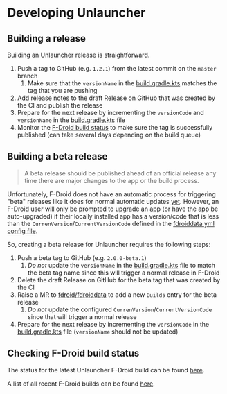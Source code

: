 # Developing Unlauncher

## Building a release

Building an Unlauncher release is straightforward.  

1. Push a tag to GitHub (e.g. `1.2.1`) from the latest commit on the `master` branch
    1. Make sure that the `versionName` in the [build.gradle.kts](./build.gradle.kts) matches the tag that you are pushing
1. Add release notes to the draft Release on GitHub that was created by the CI and publish the release
1. Prepare for the next release by incrementing the `versionCode` and `versionName` in the [build.gradle.kts](./build.gradle.kts) file
1. Monitor the [F-Droid build status](#checking-f-droid-build-status) to make sure the tag is successfully published (can take several days depending on the build queue)

## Building a beta release

> A beta release should be published ahead of an official release any time there are major changes to the app or the build process.

Unfortunately, F-Droid does not have an automatic process for triggering "beta" releases like it does for normal automatic updates [yet](https://gitlab.com/fdroid/fdroidserver/-/issues/161).
However, an F-Droid user will only be prompted to upgrade an app (or have the app be auto-upgraded) if their locally installed app has a version/code that is less than the `CurrenVersion`/`CurrentVersionCode` defined in the [fdroiddata yml config file](https://gitlab.com/fdroid/fdroiddata/-/blob/master/metadata/com.jkuester.unlauncher.yml).

So, creating a beta release for Unlauncher requires the following steps:

1. Push a beta tag to GitHub (e.g. `2.0.0-beta.1`)
    1. _Do not_ update the `versionName` in the [build.gradle.kts](./build.gradle.kts) file to match the beta tag name since this will trigger a normal release in F-Droid
1. Delete the draft Release on GitHub for the beta tag that was created by the CI
1. Raise a MR to [fdroid/fdroiddata](https://gitlab.com/fdroid/fdroiddata) to add a new `Builds` entry for the beta release
    1. _Do not_ update the configured `CurrenVersion`/`CurrentVersionCode` since that will trigger a normal release
1. Prepare for the next release by incrementing the `versionCode` in the [build.gradle.kts](./build.gradle.kts) file (`versionName` should not be updated)

## Checking F-Droid build status

The status for the latest Unlauncher F-Droid build can be found [here](https://f-droid.org/wiki/page/com.jkuester.unlauncher/lastbuild).

A list of all recent F-Droid builds can be found [here](https://f-droid.org/wiki/index.php?title=Special:RecentChanges&days=30&from=&hidebots=0&hideanons=1&hideliu=1&limit=500).
